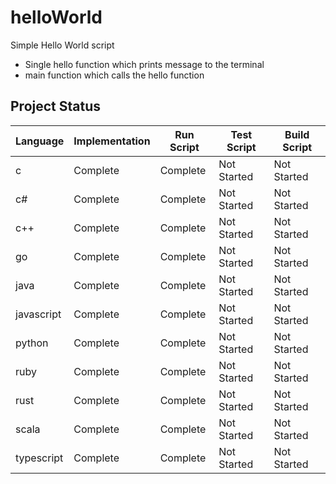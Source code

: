 # helloWorld

Simple Hello World script
- Single hello function which prints message to the terminal
- main function which calls the hello function

## Project Status
| Language | Implementation | Run Script | Test Script | Build Script |
| --- | --- | --- | --- | --- |
| c | Complete | Complete | Not Started | Not Started |
| c# | Complete | Complete | Not Started | Not Started |
| c++ | Complete | Complete | Not Started | Not Started |
| go | Complete | Complete | Not Started | Not Started |
| java | Complete | Complete | Not Started | Not Started |
| javascript | Complete | Complete | Not Started | Not Started |
| python | Complete | Complete | Not Started | Not Started |
| ruby | Complete | Complete | Not Started | Not Started |
| rust | Complete | Complete | Not Started | Not Started |
| scala | Complete | Complete | Not Started | Not Started |
| typescript | Complete | Complete | Not Started | Not Started |